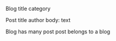 Blog
  title
  category

Post
  title
  author
  body: text

Blog has many post
post belongs to a blog
